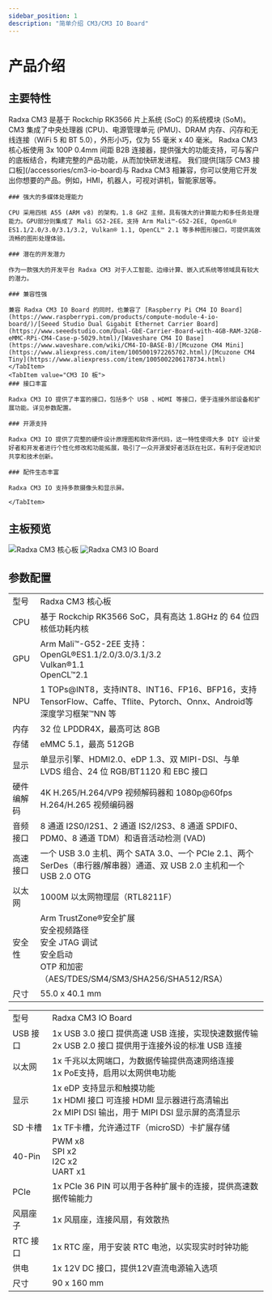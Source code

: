 ```yaml
---
sidebar_position: 1
description: "简单介绍 CM3/CM3 IO Board"
---
```


# 产品介绍

## 主要特性

<Tabs queryString="model">
    <TabItem value="CM3 核心板">
        Radxa CM3 是基于 Rockchip RK3566 片上系统 (SoC) 的系统模块 (SoM)。 CM3 集成了中央处理器 (CPU)、电源管理单元 (PMU)、DRAM 内存、闪存和无线连接（WiFi 5 和 BT 5.0），外形小巧，仅为 55 毫米 x 40 毫米。
        Radxa CM3 核心板使用 3x 100P 0.4mm 间距 B2B 连接器，提供强大的功能支持，可与客户的底板结合，构建完整的产品功能，从而加快研发进程。
    </TabItem>
    <TabItem value="CM3 IO 板">
        我们提供[瑞莎 CM3 接口板](/accessories/cm3-io-board)与 Radxa CM3 相兼容，你可以使用它开发出你想要的产品。例如，HMI，机器人，可视对讲机，智能家居等。
    </TabItem>
</Tabs>

<Tabs queryString="model">
    <TabItem value="CM3 核心板">

    ### 强大的多媒体处理能力

    CPU 采用四核 A55 (ARM v8) 的架构，1.8 GHZ 主频，具有强大的计算能力和多任务处理能力。GPU部分则集成了 Mali G52-2EE，支持 Arm Mali™-G52-2EE, OpenGL® ES1.1/2.0/3.0/3.1/3.2, Vulkan® 1.1, OpenCL™ 2.1 等多种图形接口，可提供高效流畅的图形处理体验。

    ### 潜在的开发潜力

    作为一款强大的开发平台 Radxa CM3 对于人工智能、边缘计算、嵌入式系统等领域具有较大的潜力。

    ### 兼容性强

    兼容 Radxa CM3 IO Board 的同时，也兼容了 [Raspberry Pi CM4 IO Board](https://www.raspberrypi.com/products/compute-module-4-io-board/)/[Seeed Studio Dual Gigabit Ethernet Carrier Board](https://www.seeedstudio.com/Dual-GbE-Carrier-Board-with-4GB-RAM-32GB-eMMC-RPi-CM4-Case-p-5029.html)/[Waveshare CM4 IO Base](https://www.waveshare.com/wiki/CM4-IO-BASE-B)/[Mcuzone CM4 Mini](https://www.aliexpress.com/item/1005001972265702.html)/[Mcuzone CM4 Tiny](https://www.aliexpress.com/item/1005002206178734.html)
    </TabItem>
    <TabItem value="CM3 IO 板">
    ### 接口丰富

    Radxa CM3 IO 提供了丰富的接口，包括多个 USB 、HDMI 等接口，便于连接外部设备和扩展功能。详见参数配置。

    ### 开源支持

    Radxa CM3 IO 提供了完整的硬件设计原理图和软件源代码，这一特性使得大多 DIY 设计爱好者和开发者进行个性化修改和功能拓展，吸引了一众开源爱好者活跃在社区，有利于促进知识共享和技术创新。

    ### 配件生态丰富

    Radxa CM3 IO 支持多款摄像头和显示屏。

    </TabItem>
</Tabs>

## 主板预览

<Tabs queryString="model">
    <TabItem value="Radxa CM3 核心板">
        <img src="/img/cm3/cm3-package.webp" alt="Radxa CM3 核心板" style={{ width: "60%" }} />
    </TabItem>
    <TabItem value="Radxa CM3 IO Board">
        <img src="/img/cm3/cm3-io-package.webp" alt="Radxa CM3 IO Board" style={{ width: "60%" }} />
    </TabItem>
</Tabs>

## 参数配置

<Tabs queryString="model">
    <TabItem value="Radxa CM3 核心板">
    <table>
        <tr>
        <td>型号</td>
        <td>Radxa CM3 核心板</td>
        </tr>
        <tr>
            <td>CPU</td>
            <td>基于 Rockchip RK3566 SoC，具有高达 1.8GHz 的 64 位四核低功耗内核</td>
        </tr>
        <tr>
            <td>GPU</td>
            <td>Arm Mali™-G52-2EE 支持：OpenGL®ES1.1/2.0/3.0/3.1/3.2<br/>Vulkan®1.1<br/>OpenCL™2.1</td>
        </tr>
        <tr>
            <td>NPU</td>
            <td>1 TOPs@INT8，支持INT8、INT16、FP16、BFP16，支持TensorFlow、Caffe、Tflite、Pytorch、Onnx、Android等深度学习框架™NN 等</td>
        </tr>
        <tr>
            <td>内存</td>
            <td>32 位 LPDDR4X，最高可达 8GB</td>
        </tr>
        <tr>
            <td>存储</td>
            <td>eMMC 5.1，最高 512GB</td>
        </tr>
        <tr>
            <td>显示</td>
            <td>单显示引擎、HDMI2.0、eDP 1.3、双 MIPI-DSI、与单 LVDS 组合、24 位 RGB/BT1120 和 EBC 接口</td>
        </tr>
        <tr>
            <td>硬件编解码</td>
            <td>4K H.265/H.264/VP9 视频解码器和 1080p@60fps H.264/H.265 视频编码器</td>
        </tr>
        <tr>
            <td>音频接口</td>
            <td>8 通道 I2S0/I2S1、2 通道 IS2/I2S3、8 通道 SPDIF0、PDM0、8 通道 TDM）和语音活动检测 (VAD)</td>
        </tr>
        <tr>
            <td>高速接口</td>
            <td>一个 USB 3.0 主机、两个 SATA 3.0、一个 PCIe 2.1、两个 SerDes（串行器/解串器）通道、双 USB 2.0 主机和一个 USB 2.0 OTG</td>
        </tr>
        <tr>
            <td>以太网</td>
            <td>1000M 以太网物理层（RTL8211F）</td>
        </tr>
        <tr>
            <td>安全性</td>
            <td>Arm TrustZone®安全扩展<br/>安全视频路径<br/>安全 JTAG 调试<br/>安全启动<br/>OTP 和加密（AES/TDES/SM4/SM3/SHA256/SHA512/RSA）</td>
        </tr>
        <tr>
            <td>尺寸</td>
            <td>55.0 x 40.1 mm</td>
        </tr>
    </table>
    </TabItem>
    <TabItem value="Radxa CM3 IO Board">
    <table>
        <tr>
            <td>型号</td>
            <td>Radxa CM3 IO Board</td>
        </tr>
        <tr>
            <td>USB 接口</td>
            <td>1x USB 3.0 接口 提供高速 USB 连接，实现快速数据传输<br/>2x USB 2.0 接口 提供用于连接外设的标准 USB 连接</td>
        </tr>
        <tr>
            <td>以太网</td>
            <td>1x 千兆以太网端口，为数据传输提供高速网络连接<br/>1x PoE支持，启用以太网供电功能</td>
        </tr>
        <tr>
            <td>显示</td>
            <td>1x eDP 支持显示和触摸功能<br/>1x HDMI 接口 可连接 HDMI 显示器进行高清输出<br/>2x MIPI DSI 输出，用于 MIPI DSI 显示屏的高清显示</td>
        </tr>
        <tr>
            <td>SD 卡槽</td>
            <td>1x TF卡槽，允许通过TF（microSD）卡扩展存储</td>
        </tr>
        <tr>
            <td>40-Pin</td>
            <td>PWM x8<br/>SPI x2<br/>I2C x2<br/>UART x1</td>
        </tr>
        <tr>
            <td>PCIe</td>
            <td>1x PCIe 36 PIN 可以用于各种扩展卡的连接，提供高速数据传输能力</td>
        </tr>
        <tr>
            <td>风扇座子</td>
            <td>1x 风扇座，连接风扇，有效散热</td>
        </tr>
        <tr>
            <td>RTC 接口</td>
            <td>1x RTC 座，用于安装 RTC 电池，以实现实时时钟功能</td>
        </tr>
        <tr>
            <td>供电</td>
            <td>1x 12V DC 接口，提供12V直流电源输入选项</td>
        </tr>
        <tr>
            <td>尺寸</td>
            <td>90 x 160 mm</td>
        </tr>
    </table>
    </TabItem>
</Tabs>
